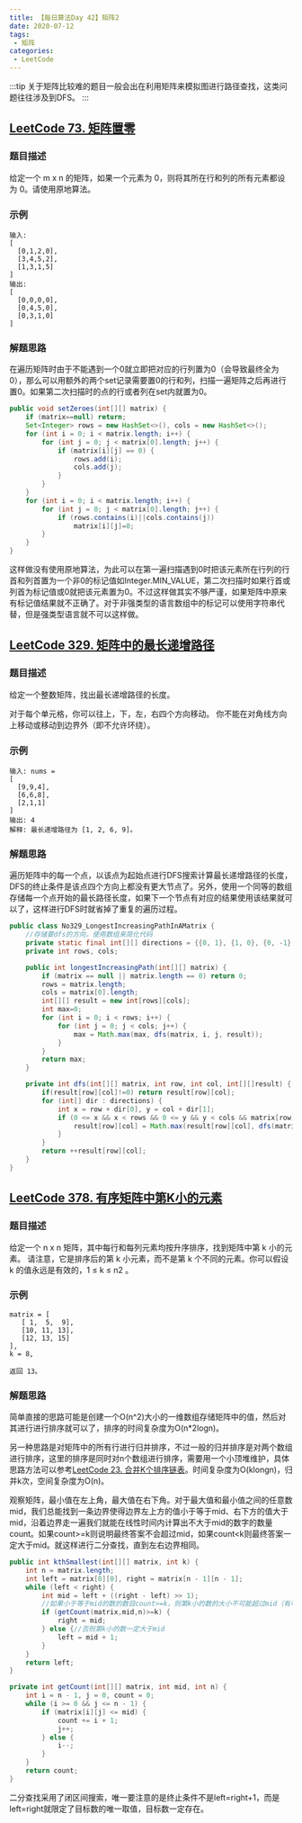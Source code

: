 ```yaml
---
title: 【每日算法Day 42】矩阵2
date: 2020-07-12
tags:
 - 矩阵
categories:
 - LeetCode
---
```

:::tip
关于矩阵比较难的题目一般会出在利用矩阵来模拟图进行路径查找，这类问题往往涉及到DFS。
:::
<!-- more -->

## [LeetCode 73. 矩阵置零](https://leetcode-cn.com/problems/set-matrix-zeroes)
### 题目描述
给定一个 m x n 的矩阵，如果一个元素为 0，则将其所在行和列的所有元素都设为 0。请使用原地算法。

### 示例
```
输入: 
[
  [0,1,2,0],
  [3,4,5,2],
  [1,3,1,5]
]
输出: 
[
  [0,0,0,0],
  [0,4,5,0],
  [0,3,1,0]
]
```

### 解题思路
在遍历矩阵时由于不能遇到一个0就立即把对应的行列置为0（会导致最终全为0），那么可以用额外的两个set记录需要置0的行和列，扫描一遍矩阵之后再进行置0。如果第二次扫描时的点的行或者列在set内就置为0。
```java
public void setZeroes(int[][] matrix) {
    if (matrix==null) return;
    Set<Integer> rows = new HashSet<>(), cols = new HashSet<>();
    for (int i = 0; i < matrix.length; i++) {
        for (int j = 0; j < matrix[0].length; j++) {
            if (matrix[i][j] == 0) {
                rows.add(i);
                cols.add(j);
            }
        }
    }
    for (int i = 0; i < matrix.length; i++) {
        for (int j = 0; j < matrix[0].length; j++) {
            if (rows.contains(i)||cols.contains(j))
                matrix[i][j]=0;
        }
    }
}
```
这样做没有使用原地算法，为此可以在第一遍扫描遇到0时把该元素所在行列的行首和列首置为一个非0的标记值如Integer.MIN_VALUE，第二次扫描时如果行首或列首为标记值或0就把该元素置为0。不过这样做其实不够严谨，如果矩阵中原来有标记值结果就不正确了。对于非强类型的语言数组中的标记可以使用字符串代替，但是强类型语言就不可以这样做。

## [LeetCode 329. 矩阵中的最长递增路径](https://leetcode-cn.com/problems/longest-increasing-path-in-a-matrix)
### 题目描述
给定一个整数矩阵，找出最长递增路径的长度。

对于每个单元格，你可以往上，下，左，右四个方向移动。 你不能在对角线方向上移动或移动到边界外（即不允许环绕）。

### 示例
```
输入: nums = 
[
  [9,9,4],
  [6,6,8],
  [2,1,1]
] 
输出: 4 
解释: 最长递增路径为 [1, 2, 6, 9]。
```

### 解题思路
遍历矩阵中的每一个点，以该点为起始点进行DFS搜索计算最长递增路径的长度，DFS的终止条件是该点四个方向上都没有更大节点了。另外，使用一个同等的数组存储每一个点开始的最长路径长度，如果下一个节点有对应的结果使用该结果就可以了，这样进行DFS时就省掉了重复的遍历过程。
```java
public class No329_LongestIncreasingPathInAMatrix {
    //存储要dfs的方向，使用数组来简化代码
    private static final int[][] directions = {{0, 1}, {1, 0}, {0, -1}, {-1, 0}};
    private int rows, cols;

    public int longestIncreasingPath(int[][] matrix) {
        if (matrix == null || matrix.length == 0) return 0;
        rows = matrix.length;
        cols = matrix[0].length;
        int[][] result = new int[rows][cols];
        int max=0;
        for (int i = 0; i < rows; i++) {
            for (int j = 0; j < cols; j++) {
                max = Math.max(max, dfs(matrix, i, j, result));
            }
        }
        return max;
    }

    private int dfs(int[][] matrix, int row, int col, int[][]result) {
        if(result[row][col]!=0) return result[row][col];
        for (int[] dir : directions) {
            int x = row + dir[0], y = col + dir[1];
            if (0 <= x && x < rows && 0 <= y && y < cols && matrix[row][col] < matrix[x][y]) {
                result[row][col] = Math.max(result[row][col], dfs(matrix, x, y, result));
            }
        }
        return ++result[row][col];
    }
}
```

## [LeetCode 378. 有序矩阵中第K小的元素](https://leetcode-cn.com/problems/kth-smallest-element-in-a-sorted-matrix/)
### 题目描述
给定一个 n x n 矩阵，其中每行和每列元素均按升序排序，找到矩阵中第 k 小的元素。
请注意，它是排序后的第 k 小元素，而不是第 k 个不同的元素。你可以假设 k 的值永远是有效的，1 ≤ k ≤ n2 。

### 示例
```
matrix = [
   [ 1,  5,  9],
   [10, 11, 13],
   [12, 13, 15]
],
k = 8,

返回 13。
```

### 解题思路
简单直接的思路可能是创建一个O(n^2)大小的一维数组存储矩阵中的值，然后对其进行进行排序就可以了，排序的时间复杂度为O(n*2logn)。

另一种思路是对矩阵中的所有行进行归并排序，不过一般的归并排序是对两个数组进行排序，这里的排序是同时对n个数组进行排序，需要用一个小顶堆维护，具体思路方法可以参考[LeetCode 23. 合并K个排序链表](https://leetcode-cn.com/problems/merge-k-sorted-lists/)。时间复杂度为O(klongn)，归并k次，空间复杂度为O(n)。

观察矩阵，最小值在左上角，最大值在右下角。对于最大值和最小值之间的任意数mid，我们总能找到一条边界使得边界左上方的值小于等于mid、右下方的值大于mid，沿着边界走一遍我们就能在线性时间内计算出不大于mid的数字的数量count。如果count&gt;=k则说明最终答案不会超过mid，如果count&lt;k则最终答案一定大于mid。就这样进行二分查找，直到左右边界相同。
```java
public int kthSmallest(int[][] matrix, int k) {
    int n = matrix.length;
    int left = matrix[0][0], right = matrix[n - 1][n - 1];
    while (left < right) {
        int mid = left + ((right - left) >> 1);
        //如果小于等于mid的数的数目count>=k，则第k小的数的大小不可能超过mid（有可能等于mid）
        if (getCount(matrix,mid,n)>=k) {
            right = mid;
        } else {//否则第k小的数一定大于mid
            left = mid + 1;
        }
    }
    return left;
}

private int getCount(int[][] matrix, int mid, int n) {
    int i = n - 1, j = 0, count = 0;
    while (i >= 0 && j <= n - 1) {
        if (matrix[i][j] <= mid) {
            count += i + 1;
            j++;
        } else {
            i--;
        }
    }
    return count;
}
```
二分查找采用了闭区间搜索，唯一要注意的是终止条件不是left=right+1，而是left=right就限定了目标数的唯一取值，目标数一定存在。